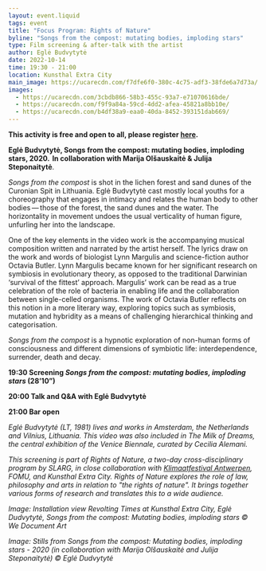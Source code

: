 ```yaml
---
layout: event.liquid
tags: event
title: "Focus Program: Rights of Nature"
byline: "Songs from the compost: mutating bodies, imploding stars"
type: Film screening & after-talk with the artist
author: Eglė Budvytytė
date: 2022-10-14
time: 19:30 - 21:00
location: Kunsthal Extra City
main_image: https://ucarecdn.com/f7dfe6f0-380c-4c75-adf3-38fde6a7d73a/
images:
  - https://ucarecdn.com/3cbdb866-58b3-455c-93a7-e71070616bde/
  - https://ucarecdn.com/f9f9a84a-59cd-4dd2-afea-45821a8bb10e/
  - https://ucarecdn.com/b4df38a9-eaa0-40da-8452-393151dab669/
---
```

**This activity is free and open to all, please register [here](https://calendly.com/extra-city/eglebudvytyte).** 

**Eglė Budvytytė, Songs from the compost: mutating bodies, imploding stars, 2020.  In collaboration with Marija Olšauskaitė & Julija Steponaitytė**. 

*Songs from the compost* is shot in the lichen forest and sand dunes of the Curonian Spit in Lithuania. Eglė Budvytytė cast mostly local youths for a choreography that engages in intimacy and relates the human body to other bodies — those of the forest, the sand dunes and the water. The horizontality in movement undoes the usual verticality of human figure, unfurling her into the landscape.

One of the key elements in the video work is the accompanying musical composition written and narrated by the artist herself. The lyrics draw on the work and words of biologist Lynn Margulis and science-fiction author Octavia Butler. Lynn Margulis became known for her significant research on symbiosis in evolutionary theory, as opposed to the traditional Darwinian ‘survival of the fittest’ approach. Margulis’ work can be read as a true celebration of the role of bacteria in enabling life and the collaboration between single-celled organisms. The work of Octavia Butler reflects on this notion in a more literary way, exploring topics such as symbiosis, mutation and hybridity as a means of challenging hierarchical thinking and categorisation.

*Songs from the compost* is a hypnotic exploration of non-human forms of consciousness and different dimensions of symbiotic life: interdependence, surrender, death and decay.



**19:30   Screening *Songs from the compost: mutating bodies, imploding stars* (28’10”)**

**20:00  Talk and Q&A with Eglė Budvytytė**

**21:00   Bar open** 

*Eglė Budvytytė (LT, 1981) lives and works in Amsterdam, the Netherlands and Vilnius, Lithuania. This video was also included in The Milk of Dreams, the central exhibition of the Venice Biennale, curated by Cecilia Alemani.*

*This screening is part of Rights of Nature, a two-day cross-disciplinary program by SLARG, in close collaboration with [Klimaatfestival Antwerpen](https://www.klimaatfestivalantwerpen.be/nl), FOMU, and Kunsthal Extra City. Rights of Nature explores the role of law, philosophy and arts in relation to "the rights of nature". It brings together various forms of research and translates this to a wide audience.*

*Image: Installation view Revolting Times at Kunsthal Extra City, Eglė Dudvytytė, Songs from the compost: Mutating bodies, imploding stars © We Document Art*

*Image: Stills from Songs from the compost: Mutating bodies, imploding stars - 2020 (in collaboration with Marija Olšauskaitė and Julija Steponaitytė) © Eglė Dudvytytė*